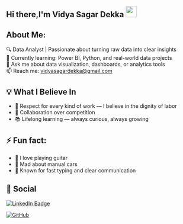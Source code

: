 ## Hi there,I'm Vidya Sagar Dekka <img src="https://media.giphy.com/media/hvRJCLFzcasrR4ia7z/giphy.gif" width="30px"/>
 
##  About Me:

🔍 Data Analyst | Passionate about turning raw data into clear insights  
🌱 Currently learning: Power BI, Python, and real-world data projects  
💬 Ask me about data visualization, dashboards, or analytics tools  
📫 Reach me: vidyasagardekka@gmail.com

## 💡 What I Believe In 

- 💪 Respect for every kind of work — I believe in the dignity of labor  
- 🤝 Collaboration over competition  
- 📚 Lifelong learning — always curious, always growing

## ⚡ Fun fact: 
- 🎸 I love playing guitar  
- 🚗 Mad about manual cars  
- 💬 Known for fast typing and clear communication

## 🔵 Social 
<a href="https://www.linkedin.com/in/vidya-sagar-dekka" target="_blank">
  <img src="https://img.shields.io/badge/LinkedIn-blue?style=for-the-badge&logo=linkedin&logoColor=white" alt="LinkedIn Badge"/>

  [![GitHub](https://img.shields.io/badge/GitHub-Follow-black?style=for-the-badge&logo=github)](https://github.com/vidyasagardekka)

